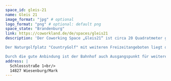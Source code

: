 ```yaml
---
space_id: gleis-21
name: Gleis 21
image_format: "jpg" # optional
logo_format: "png" # optional: default png
space_state: "Brandenburg"
link: https://coworkland.de/de/spaces/gleis21
description: 'Der Coworking Space „Gleis21“ ist circa 20 Quadratmeter groß und mit fünf Arbeitsplätzen ausgestattet. Er kann von einzelnen Coworker:innen sowie von kleineren Teams für Teamtage und Workshops genutzt werden. Zur Ausstattung gehören neben süßen Snacks und Kaffeemaschine auch ein Multifunktionsdrucker, ein internetfähiges Smartboard, Büro- und Moderationsmaterial.

Der Naturgolfplatz "CountryGolf" mit weiteren Freizeitangeboten liegt direkt daneben. Die Entstehung von Coworking-Strukturen am Bahnhof Wiesenburg/Mark ist Teil einer längerfristig angelegten Entwicklung des Bahnhofquartiers. So entsteht gegenüber dem Bahnhof die Genossenschaftssiedlung "KoDorf".

Durch die gute Anbindung ist der Bahnhof auch Ausgangspunkt für weitere Aktivitäten in der Region. Von hier führt unter anderem der Kunstwanderweg durch wunderschöne Natur zum Gut Schmerwitz. Auch der international bekannte Coworking Space "Coconat" in Klein Glien ist nur 7 km entfernt und mit dem Fahrrad über den neu ausgebauten Fahrradweg optimal zu erreichen.'
address: |
  Schlossstraße 1<br/>
  14827 Wiesenburg/Mark
---
```

